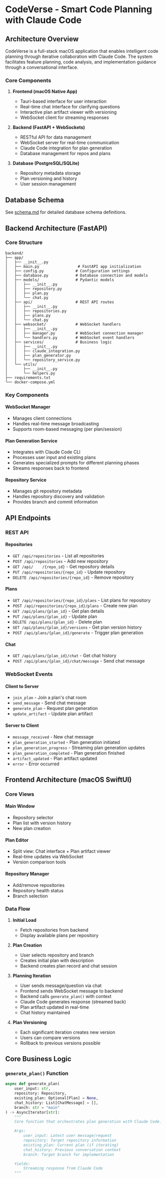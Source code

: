 # CodeVerse - Smart Code Planning with Claude Code

## Architecture Overview

CodeVerse is a full-stack macOS application that enables intelligent code planning through iterative collaboration with Claude Code. The system facilitates feature planning, code analysis, and implementation guidance through a conversational interface.

### Core Components

1. **Frontend (macOS Native App)**
   - Tauri-based interface for user interaction
   - Real-time chat interface for clarifying questions
   - Interactive plan artifact viewer with versioning
   - WebSocket client for streaming responses

2. **Backend (FastAPI + WebSockets)**
   - RESTful API for data management
   - WebSocket server for real-time communication
   - Claude Code integration for plan generation
   - Database management for repos and plans

3. **Database (PostgreSQL/SQLite)**
   - Repository metadata storage
   - Plan versioning and history
   - User session management

## Database Schema

See [schema.md](schema.md) for detailed database schema definitions.

## Backend Architecture (FastAPI)

### Core Structure

```
backend/
├── app/
│   ├── __init__.py
│   ├── main.py                 # FastAPI app initialization
│   ├── config.py              # Configuration settings
│   ├── database.py            # Database connection and models
│   ├── models/                # Pydantic models
│   │   ├── __init__.py
│   │   ├── repository.py
│   │   ├── plan.py
│   │   └── chat.py
│   ├── api/                   # REST API routes
│   │   ├── __init__.py
│   │   ├── repositories.py
│   │   ├── plans.py
│   │   └── chat.py
│   ├── websocket/             # WebSocket handlers
│   │   ├── __init__.py
│   │   ├── manager.py         # WebSocket connection manager
│   │   └── handlers.py        # WebSocket event handlers
│   ├── services/              # Business logic
│   │   ├── __init__.py
│   │   ├── claude_integration.py
│   │   ├── plan_generator.py
│   │   └── repository_service.py
│   └── utils/
│       ├── __init__.py
│       └── helpers.py
├── requirements.txt
└── docker-compose.yml
```

### Key Components

#### WebSocket Manager
- Manages client connections
- Handles real-time message broadcasting
- Supports room-based messaging (per plan/session)

#### Plan Generation Service
- Integrates with Claude Code CLI
- Processes user input and existing plans
- Generates specialized prompts for different planning phases
- Streams responses back to frontend

#### Repository Service
- Manages git repository metadata
- Handles repository discovery and validation
- Provides branch and commit information

## API Endpoints

### REST API

#### Repositories
- `GET /api/repositories` - List all repositories
- `POST /api/repositories` - Add new repository
- `GET /api/    /{repo_id}` - Get repository details
- `PUT /api/repositories/{repo_id}` - Update repository
- `DELETE /api/repositories/{repo_id}` - Remove repository

#### Plans
- `GET /api/repositories/{repo_id}/plans` - List plans for repository
- `POST /api/repositories/{repo_id}/plans` - Create new plan
- `GET /api/plans/{plan_id}` - Get plan details
- `PUT /api/plans/{plan_id}` - Update plan
- `DELETE /api/plans/{plan_id}` - Delete plan
- `GET /api/plans/{plan_id}/versions` - Get plan version history
- `POST /api/plans/{plan_id}/generate` - Trigger plan generation

#### Chat
- `GET /api/plans/{plan_id}/chat` - Get chat history
- `POST /api/plans/{plan_id}/chat/message` - Send chat message

### WebSocket Events

#### Client to Server
- `join_plan` - Join a plan's chat room
- `send_message` - Send chat message
- `generate_plan` - Request plan generation
- `update_artifact` - Update plan artifact

#### Server to Client
- `message_received` - New chat message
- `plan_generation_started` - Plan generation initiated
- `plan_generation_progress` - Streaming plan generation updates
- `plan_generation_completed` - Plan generation finished
- `artifact_updated` - Plan artifact updated
- `error` - Error occurred

## Frontend Architecture (macOS SwiftUI)

### Core Views

#### Main Window
- Repository selector
- Plan list with version history
- New plan creation

#### Plan Editor
- Split view: Chat interface + Plan artifact viewer
- Real-time updates via WebSocket
- Version comparison tools

#### Repository Manager
- Add/remove repositories
- Repository health status
- Branch selection

### Data Flow

1. **Initial Load**
   - Fetch repositories from backend
   - Display available plans per repository

2. **Plan Creation**
   - User selects repository and branch
   - Creates initial plan with description
   - Backend creates plan record and chat session

3. **Planning Iteration**
   - User sends message/question via chat
   - Frontend sends WebSocket message to backend
   - Backend calls `generate_plan()` with context
   - Claude Code generates response (streamed back)
   - Plan artifact updated in real-time
   - Chat history maintained

4. **Plan Versioning**
   - Each significant iteration creates new version
   - Users can compare versions
   - Rollback to previous versions possible

## Core Business Logic

### `generate_plan()` Function

```python
async def generate_plan(
    user_input: str,
    repository: Repository,
    existing_plan: Optional[Plan] = None,
    chat_history: List[ChatMessage] = [],
    branch: str = "main"
) -> AsyncIterator[str]:
    """
    Core function that orchestrates plan generation with Claude Code.

    Args:
        user_input: Latest user message/request
        repository: Target repository information
        existing_plan: Current plan (if iterating)
        chat_history: Previous conversation context
        branch: Target branch for implementation

    Yields:
        Streaming response from Claude Code
    """
```
